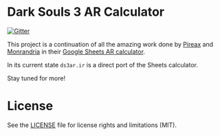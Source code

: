 # Dark Souls 3 AR Calculator

[![Gitter](https://badges.gitter.im/Tzbob/Ds3-AR.svg)](https://gitter.im/Tzbob/Ds3-AR?utm_source=badge&utm_medium=badge&utm_campaign=pr-badge&utm_content=badge)

This project is a continuation of all the amazing work done by [Pireax](https://github.com/Pireax) and [Monrandria](https://www.reddit.com/user/monrandria) in their [Google Sheets AR calculator](https://www.reddit.com/r/darksouls3/comments/4j3o40/spreadsheet_with_full_ar_calculation/).

In its current state ```ds3ar.ir``` is a direct port of the Sheets calculator.

Stay tuned for more!

# License

See the [LICENSE](LICENSE.md) file for license rights and limitations (MIT).
